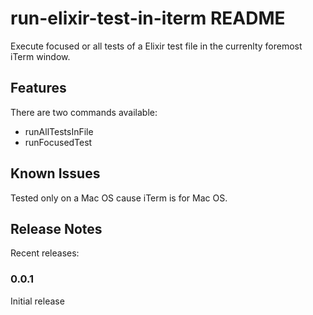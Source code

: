 # run-elixir-test-in-iterm README

Execute focused or all tests of a Elixir test file in the currenlty foremost iTerm window.

## Features

There are two commands available:

* runAllTestsInFile
* runFocusedTest

## Known Issues

Tested only on a Mac OS cause iTerm is for Mac OS.

## Release Notes

Recent releases:

### 0.0.1

Initial release
